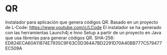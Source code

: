 # QR
Instalador para aplicación que genera códigos QR.
Basado en un proyecto de L-Code: https://www.youtube.com/c/LCode
El instalador se ha generado con las herramientas Launch4j e Inno Setup a partir de un proyecto en Java que usa librerías para generar códigos QR.
SHA-256: ED824ECA60A11874E7935C9F63C0D364A7BD2291D70A40BB777C579477EC509A
